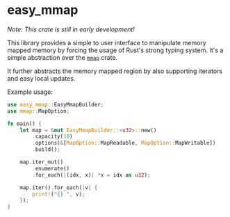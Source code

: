 # easy_mmap

_Note: This crate is still in early development!_

This library provides a simple to user interface to manipulate memory mapped memory by forcing the usage of Rust's strong typing system. It's a simple abstraction over the [`mmap`](https://crates.io/crates/mmap) crate.

It further abstracts the memory mapped region by also supporting iterators and easy local updates.

Example usage:

```rust
use easy_mmap::EasyMmapBuilder;
use mmap::MapOption;

fn main() {
    let map = &mut EasyMmapBuilder::<u32>::new()
        .capacity(10)
        .options(&[MapOption::MapReadable, MapOption::MapWritable])
        .build();

    map.iter_mut()
        .enumerate()
        .for_each(|(idx, x)| *x = idx as u32);

    map.iter().for_each(|v| {
        print!("{} ", v);
    });
}
```
